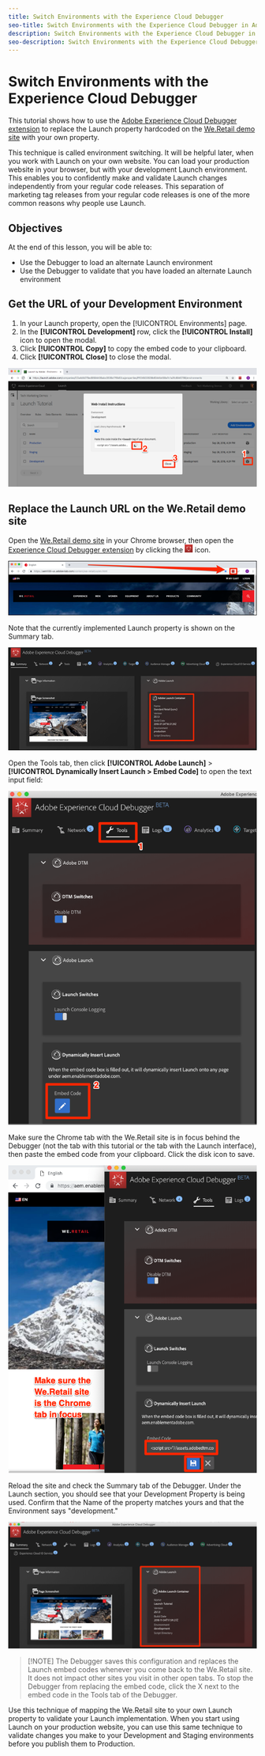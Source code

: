```yaml
---
title: Switch Environments with the Experience Cloud Debugger
seo-title: Switch Environments with the Experience Cloud Debugger in Adobe Launch
description: Switch Environments with the Experience Cloud Debugger in Adobe Launch
seo-description: Switch Environments with the Experience Cloud Debugger in Adobe Launch
---
```


# Switch Environments with the Experience Cloud Debugger

This tutorial shows how to use the [Adobe Experience Cloud Debugger extension](https://chrome.google.com/webstore/detail/adobe-experience-cloud-de/ocdmogmohccmeicdhlhhgepeaijenapj) to replace the Launch property hardcoded on the [We.Retail demo site](https://aem.enablementadobe.com/content/we-retail/us/en.html) with your own property.

This technique is called environment switching. It will be helpful later, when you work with Launch on your own website. You can load your production website in your browser, but with your development Launch environment. This enables you to confidently make and validate Launch changes independently from your regular code releases. This separation of marketing tag releases from your regular code releases is one of the more common reasons why people use Launch.

## Objectives

At the end of this lesson, you will be able to:

* Use the Debugger to load an alternate Launch environment
* Use the Debugger to validate that you have loaded an alternate Launch environment

## Get the URL of your Development Environment

1. In your Launch property, open the [!UICONTROL Environments] page.
1. In the **[!UICONTROL Development]** row, click the **[!UICONTROL Install]** icon to open the modal.
1. Click **[!UICONTROL Copy]** to copy the embed code to your clipboard.
1. Click **[!UICONTROL Close]** to close the modal.

![](/help/assets/launch-copyinstallcode%20%281%29.png)

## Replace the Launch URL on the We.Retail demo site

Open the [We.Retail demo site](https://aem100-us.adobevlab.com/content/we-retail/us/en.html) in your Chrome browser, then open the [Experience Cloud Debugger extension](https://chrome.google.com/webstore/detail/adobe-experience-cloud-de/ocdmogmohccmeicdhlhhgepeaijenapj) by clicking the ![](/help/assets/icon-debugger.png) icon.

![](/help/assets/switchenvironments-opendebugger%20%281%29.png)

Note that the currently implemented Launch property is shown on the Summary tab.

![](/help/assets/switchenvironments-debuggeronweretail%20%282%29.png)

Open the Tools tab, then click **[!UICONTROL Adobe Launch]** > **[!UICONTROL Dynamically Insert Launch &gt; Embed Code]** to open the text input field:

![](/help/assets/switchenvironments-debugger-editembedcode.png)

Make sure the Chrome tab with the We.Retail site is in focus behind the Debugger \(not the tab with this tutorial or the tab with the Launch interface\), then paste the embed code from your clipboard. Click the disk icon to save.

![](/help/assets/switchenvironments-debugger-save.png)

Reload the site and check the Summary tab of the Debugger. Under the Launch section, you should see that your Development Property is being used. Confirm that the Name of the property matches yours and that the Environment says "development."

![](/help/assets/switchenvironments-debuggeronweretail.png)

>[!NOTE]  The Debugger saves this configuration and replaces the Launch embed codes whenever you come back to the We.Retail site. It does not impact other sites you visit in other open tabs. To stop the Debugger from replacing the embed code, click the X next to the embed code in the Tools tab of the Debugger.

Use this technique of mapping the We.Retail site to your own Launch property to validate your Launch implementation. When you start using Launch on your production website, you can use this same technique to validate changes you make to your Development and Staging environments before you publish them to Production.
